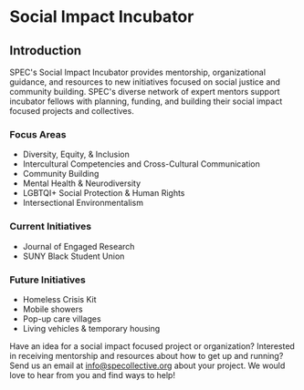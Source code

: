 # Social Impact Incubator

## Introduction

SPEC's Social Impact Incubator provides mentorship, organizational guidance, and resources to new initiatives focused on social justice and community building. SPEC's diverse network of expert mentors support incubator fellows with planning, funding, and building their social impact focused projects and collectives.

### Focus Areas

* Diversity, Equity, & Inclusion
* Intercultural Competencies and Cross-Cultural Communication 
* Community Building
* Mental Health & Neurodiversity
* LGBTQI+ Social Protection & Human Rights
* Intersectional Environmentalism

### Current Initiatives

* Journal of Engaged Research
* SUNY Black Student Union

### Future Initiatives

* Homeless Crisis Kit
* Mobile showers
* Pop-up care villages
* Living vehicles & temporary housing

Have an idea for a social impact focused project or organization? Interested in receiving mentorship and resources about how to get up and running? Send us an email at [info@specollective.org](mailto:@info@specollective.org) about your project. We would love to hear from you and find ways to help!

